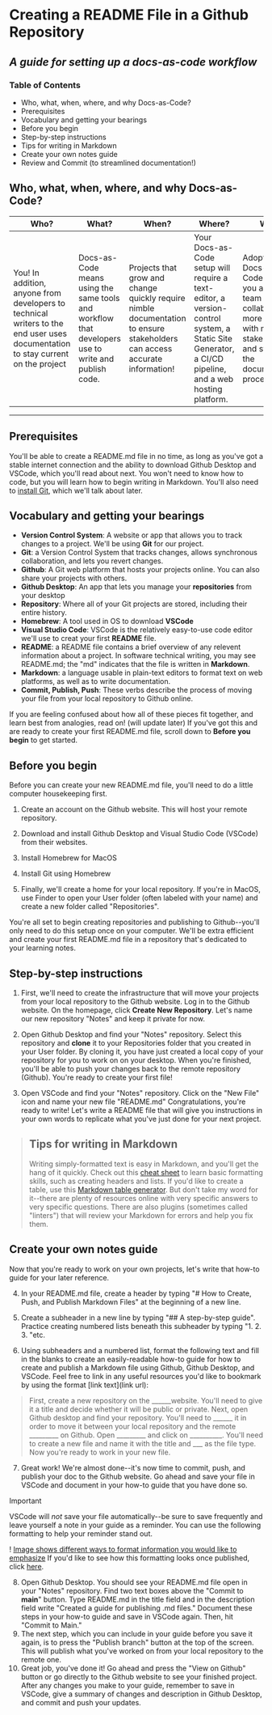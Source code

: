 # Creating a README File in a Github Repository

## *A guide for setting up a docs-as-code workflow*

### Table of Contents

* Who, what, when, where, and why Docs-as-Code?
* Prerequisites
* Vocabulary and getting your bearings
* Before you begin
* Step-by-step instructions
* Tips for writing in Markdown
* Create your own notes guide
* Review and Commit (to streamlined documentation!)

## Who, what, when, where, and why Docs-as-Code?

| Who?                                                                                                                            | What?                                                                                                | When?                                                                                                                       | Where?                                                                                                                                                | Why?                                                                                                                                           |
|---------------------------------------------------------------------------------------------------------------------------------|------------------------------------------------------------------------------------------------------|-----------------------------------------------------------------------------------------------------------------------------|-------------------------------------------------------------------------------------------------------------------------------------------------------|------------------------------------------------------------------------------------------------------------------------------------------------|
| You! In addition, anyone from developers to technical writers to the end user uses documentation to stay current on the project | Docs-as-Code means using the same tools and workflow that developers use to write and publish code.  | Projects that grow and change quickly require nimble documentation to ensure stakeholders can access accurate information!  | Your Docs-as-Code setup will require a text-editor, a version-control system, a Static Site Generator, a CI/CD pipeline, and a web hosting platform.  | Adopting Docs-as-Code will allow you and your team to collaborate more easily with more stakeholders and streamline the documentation process. |
___

## Prerequisites

You'll be able to create a README.md file in no time, as long as you've got a stable internet connection and the ability to download Github Desktop and VSCode, which you'll read about next.  You won't need to know how to code, but you will learn how to begin writing in Markdown. You'll also need to [install Git](https://git-scm.com/book/en/v2/Getting-Started-Installing-Git), which we'll talk about later. 
## Vocabulary and getting your bearings

* **Version Control System**: A website or app that allows you to track changes to a project. We'll be using **Git** for our project.
* **Git**: a Version Control System that tracks changes, allows synchronous collaboration, and lets you revert changes.
* **Github**: A Git web platform that hosts your projects online. You can also share your projects with others.
* **Github Desktop**: An app that lets you manage your **repositories** from your desktop
* **Repository**: Where all of your Git projects are stored, including their entire history.
* **Homebrew**: A tool used in OS to download **VSCode**
* **Visual Studio Code**: VSCode is the relatively easy-to-use code editor we'll use to creat your first **README** file.
* **README**: a README file contains a brief overview of any relevent information about a project. In software technical writing, you may see README.md; the "md" indicates that the file is written in **Markdown**.
* **Markdown**: a language usable in plain-text editors to format text on web platforms, as well as to write documentation.
* **Commit, Publish, Push**: These verbs describe the process of moving your file from your local repository to Github online.

If you are feeling confused about how all of these pieces fit together, and learn best from analogies, read on! (will update later) If you've got this and are ready to create your first README.md file, scroll down to **Before you begin** to get started.

## Before you begin

Before you can create your new README.md file, you'll need to do a little computer housekeeping first.

1. Create an account on the Github website. This will host your remote repository.

2. Download and install Github Desktop and Visual Studio Code (VSCode) from their websites.

3. Install Homebrew for MacOS

4. Install Git using Homebrew

2. Finally, we'll create a home for your local repository. If you're in MacOS, use Finder to open your User folder (often labeled with your name) and create a new folder called "Repositories".

You're all set to begin creating repositories and publishing to Github--you'll only need to do this setup once on your computer. We'll be extra efficient and create your first README.md file in a repository that's dedicated to your learning notes.

## Step-by-step instructions

1. First, we'll need to create the infrastructure that will move your projects from your local repository to the Github website. Log in to the Github website. On the homepage, click **Create New Repository**. Let's name our new repository "Notes" and keep it private for now.

2. Open Github Desktop and find your "Notes" repository. Select this repository and **clone** it to your Repositories folder that you created in your User folder. By cloning it, you have just created a local copy of your repository for you to work on on your desktop. When you're finished, you'll be able to push your changes back to the remote repository (Github). You're ready to create your first file!

3. Open VSCode and find your "Notes" repository. Click on the "New File" icon and name your new file "README.md" Congratulations, you're ready to write! Let's write a README file that will give you instructions in your own words to replicate what you've just done for your next project.  

>## Tips for writing in Markdown
>Writing simply-formatted text is easy in Markdown, and you'll get the hang of it quickly. Check out this [cheat sheet](https://www.markdownguide.org/cheat-sheet/) to learn basic formatting skills, such as creating headers and lists. If you'd like to create a table, use this [Markdown table generator](https://www.tablesgenerator.com/markdown_tables#). But don't take my word for it--there are plenty of resources online with very specific answers to very specific questions. There are also plugins (sometimes called "linters") that will review your Markdown for errors and help you fix them.
>
## Create your own notes guide

Now that you're ready to work on your own projects, let's write that how-to guide for your later reference.

4. In your README.md file, create a header by typing "# How to Create, Push, and Publish Markdown Files" at the beginning of a new line.
5. Create a subheader in a new line by typing "## A step-by-step guide". Practice creating numbered lists beneath this subheader by typing "1. 2. 3. "etc.

6. Using subheaders and a numbered list, format the following text and fill in the blanks to create an easily-readable how-to guide for how to create and publish a Markdown file using Github, Github Desktop, and VSCode. Feel free to link in any useful resources you'd like to bookmark by using the format [link text](link url):

> First, create a new repository on the ______website. You'll need to give it a title and decide whether it will be public or private. Next, open Github desktop and find your repository. You'll need to ______ it in order to move it between your local repository and the remote _________ on Github. Open _________ and click on __________. You'll need to create a new file and name it with the title and ___ as the file type. Now you're ready to work in your new file.

7. Great work! We're almost done--it's now time to commit, push, and publish your doc to the Github website. Go ahead and save your file in VSCode and document in your how-to guide that you have done so.

> [!IMPORTANT]
> VSCode will *not* save your file automatically--be sure to save frequently and leave yourself a note in your guide as a reminder. You can use the following formatting to help your reminder stand out.

! [Image shows different ways to format information you would like to emphasize](file:///var/folders/j4/gg7s8wtx3sj2jxnggvktwg_c0000gn/T/TemporaryItems/NSIRD_screencaptureui_6RCbAK/Screenshot%202024-07-29%20at%204.50.35%E2%80%AFPM.png)
If you'd like to see how this formatting looks once published, click [here](https://github.com/orgs/community/discussions/16925).

8. Open Github Desktop. You should see your README.md file open in your "Notes" repository. Find two text boxes above the "Commit to **main**" button. Type README.md in the title field and in the description field write "Created a guide for publishing .md files." Document these steps in your how-to guide and save in VSCode again. Then, hit "Commit to Main."
9. The next step, which you can include in your guide before you save it again, is to press the "Publish branch" button at the top of the screen. This will publish what you've worked on from your local repository to the remote one.
10. Great job, you've done it! Go ahead and press the "View on Github" button or go directly to the Github website to see your finished project. After any changes you make to your guide, remember to save in VSCode, give a summary of changes and description in Github Desktop, and commit and push your updates.
